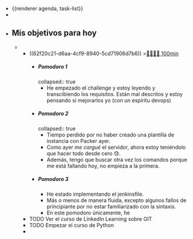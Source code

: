- {{renderer agenda, task-list}}
-
- ## Mis objetivos para hoy
	-
		- ((62f20c21-d6aa-4cf9-8940-5cd71906d7b6)) >[🍅🍅🍅🍅 100min](#agenda-pomo://?t=f-1660030401043-1500%2Cf-1660032504007-1500%2Cf-1660034479768-1500%2Cf-1660036546169-1500)
			- ##### Pomodoro 1
			  collapsed:: true
				- He empezado el challenge y estoy leyendo y transcibiendo los requisitos. Están mal descritos y estoy pensando si mejorarlos yo (con un espíritu devops)
			- ##### Pomodoro 2
			  collapsed:: true
				- Tiempo perdido por no haber creado una plantilla de instancia con Packer ayer.
				- Como ayer *me cargué* el servidor, ahora estoy teniéndolo que hacer todo desde cero 😓.
				- Además, tengo que buscar otra vez los comandos porque me está fallando hoy, no empieza a la primera.
			- ##### Pomodoro 3
				- He estado implementando el jenkinsfile.
				- Más o menos de manera fluida, excepto algunos fallos de principiante por no estar familiarizado con la sintaxis.
				- En este pomodoro únicamente, he
		- TODO Ver el curso de LinkedIn Learning sobre GIT
		- TODO Empezar el curso de Python
		-